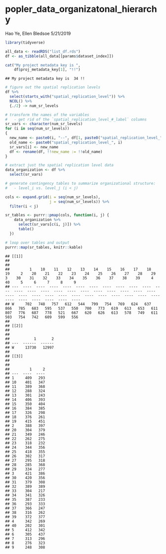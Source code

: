 popler\_data\_organizatonal\_hierarchy
================
Hao Ye, Ellen Bledsoe
5/21/2019

``` r
library(tidyverse)

all_data <- readRDS("list_df.rds")
df <- as_tibble(all_data[[params$dataset_index]])

cat("My project metadata key is ", 
    df$proj_metadata_key[1], "!!")
```

    ## My project metadata key is  34 !!

``` r
# figure out the spatial replication levels
df %>% 
  select(starts_with("spatial_replication_level")) %>%
  NCOL() %>%
  {./2} -> num_sr_levels
```

``` r
# transform the names of the variables
#   - get rid of the `spatial_replication_level_#_label` columns
sr_vars <- character(num_sr_levels)
for (i in seq(num_sr_levels))
{
  new_name <- paste0(i, "--", df[1, paste0("spatial_replication_level_", i, "_label")])
  old_name <- paste0("spatial_replication_level_", i)
  sr_vars[i] <- new_name
  df <- rename(df, !!new_name := !!old_name)
}
```

``` r
# extract just the spatial replication level data
data_organization <- df %>%
  select(sr_vars)
```

``` r
# generate contingency tables to summarize organizational structure:
#   - level_i vs. level_j (i < j)

cols <- expand.grid(i = seq(num_sr_levels), 
                    j = seq(num_sr_levels)) %>%
  filter(i < j)

sr_tables <- purrr::pmap(cols, function(i, j) {
    data_organization %>%
      select(sr_vars[c(i, j)]) %>%
      table()
  })
```

``` r
# loop over tables and output
purrr::map(sr_tables, knitr::kable)
```

    ## [[1]]
    ## 
    ## 
    ##         1    10    11    12    13    14    15    16    17    18    19     2    20    21    22    23    24    25    26    27    28    29     3    30    31    32    33    34    35    36    37    38    39     4    40     5     6     7     8     9
    ## ---  ----  ----  ----  ----  ----  ----  ----  ----  ----  ----  ----  ----  ----  ----  ----  ----  ----  ----  ----  ----  ----  ----  ----  ----  ----  ----  ----  ----  ----  ----  ----  ----  ----  ----  ----  ----  ----  ----  ----  ----
    ## W     702   748   757   612   544   799   754   769   624   637   866   785   683   595   537   550   700   773   619   613   653   611   807   776   687   778   521   667   620   626   613   578   749   611   503   754   742   609   599   556
    ## 
    ## [[2]]
    ## 
    ## 
    ##           1       2
    ## ---  ------  ------
    ## W     13730   12997
    ## 
    ## [[3]]
    ## 
    ## 
    ##         1     2
    ## ---  ----  ----
    ## 1     409   293
    ## 10    401   347
    ## 11    389   368
    ## 12    288   324
    ## 13    301   243
    ## 14    406   393
    ## 15    350   404
    ## 16    384   385
    ## 17    326   298
    ## 18    376   261
    ## 19    415   451
    ## 2     388   397
    ## 20    304   379
    ## 21    349   246
    ## 22    262   275
    ## 23    318   232
    ## 24    344   356
    ## 25    418   355
    ## 26    302   317
    ## 27    295   318
    ## 28    285   368
    ## 29    334   277
    ## 3     421   386
    ## 30    420   356
    ## 31    379   308
    ## 32    389   389
    ## 33    304   217
    ## 34    341   326
    ## 35    387   233
    ## 36    293   333
    ## 37    366   247
    ## 38    316   262
    ## 39    372   377
    ## 4     342   269
    ## 40    202   301
    ## 5     412   342
    ## 6     305   437
    ## 7     313   296
    ## 8     276   323
    ## 9     248   308
